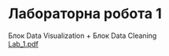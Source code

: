 # Лабораторна робота 1
Блок Data Visualization + Блок Data Cleaning\
[Lab_1.pdf](https://github.com/yevavorov/ad_labs/blob/ef87da26e7f5c7116286b7afcaa9d264c2e04698/lab_1/Lab_1.pdf)
